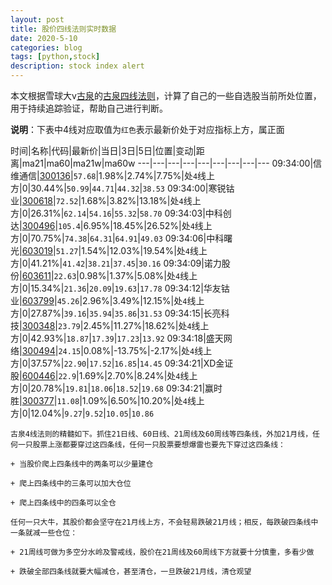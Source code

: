 ```yaml
---
layout: post
title: 股价四线法则实时数据
date: 2020-5-10
categories: blog
tags: [python,stock]
description: stock index alert
---
```



本文根据雪球大v[古泉](https://xueqiu.com/u/7148646888)的[古泉四线法则](https://xueqiu.com/7148646888/130498192)，计算了自己的一些自选股当前所处位置，用于持续追踪验证，帮助自己进行判断。

**说明**：下表中4线对应取值为`红色`表示最新价处于对应指标上方，属正面

时间|名称|代码|最新价|当日|3日|5日|位置|变动|距离|ma21|ma60|ma21w|ma60w
---|---|---|---|---|---|---|---|---
09:34:00|信维通信|[300136](https://xueqiu.com/S/SZ300136)|`57.68`|1.98%|2.74%|7.75%|处`4`线上方|0|30.44%|`50.99`|`44.71`|`44.32`|`38.53`
09:34:00|寒锐钴业|[300618](https://xueqiu.com/S/SZ300618)|`72.52`|1.68%|3.82%|13.18%|处`4`线上方|0|26.31%|`62.14`|`54.16`|`55.32`|`58.70`
09:34:03|中科创达|[300496](https://xueqiu.com/S/SZ300496)|`105.4`|6.95%|18.45%|26.52%|处`4`线上方|0|70.75%|`74.38`|`64.31`|`64.91`|`49.03`
09:34:06|中科曙光|[603019](https://xueqiu.com/S/SH603019)|`51.27`|1.54%|12.03%|19.54%|处`4`线上方|0|41.21%|`41.42`|`38.21`|`37.45`|`30.16`
09:34:09|诺力股份|[603611](https://xueqiu.com/S/SH603611)|`22.63`|0.98%|1.37%|5.08%|处`4`线上方|0|15.34%|`21.36`|`20.09`|`19.63`|`17.78`
09:34:12|华友钴业|[603799](https://xueqiu.com/S/SH603799)|`45.26`|2.96%|3.49%|12.15%|处`4`线上方|0|27.87%|`39.16`|`35.94`|`35.86`|`31.53`
09:34:15|长亮科技|[300348](https://xueqiu.com/S/SZ300348)|`23.79`|2.45%|11.27%|18.62%|处`4`线上方|0|42.93%|`18.87`|`17.39`|`17.23`|`13.92`
09:34:18|盛天网络|[300494](https://xueqiu.com/S/SZ300494)|`24.15`|0.08%|-13.75%|-2.17%|处`4`线上方|0|37.57%|`22.90`|`17.52`|`16.85`|`14.45`
09:34:21|XD金证股|[600446](https://xueqiu.com/S/SH600446)|`22.9`|1.69%|2.70%|8.24%|处`4`线上方|0|20.78%|`19.81`|`18.06`|`18.52`|`19.68`
09:34:21|赢时胜|[300377](https://xueqiu.com/S/SZ300377)|`11.08`|1.09%|6.50%|10.20%|处`4`线上方|0|12.04%|`9.27`|`9.52`|`10.05`|`10.86`

```
古泉4线法则的精髓如下。抓住21日线、60日线、21周线及60周线等四条线，外加21月线，任何一只股票上涨都要穿过这四条线，任何一只股票要想爆雷也要先下穿过这四条线：

+ 当股价爬上四条线中的两条可以少量建仓

+ 爬上四条线中的三条可以加大仓位

+ 爬上四条线中的四条可以全仓

任何一只大牛，其股价都会坚守在21月线上方，不会轻易跌破21月线；相反，每跌破四条线中一条就减一些仓位：

+ 21周线可做为多空分水岭及警戒线，股价在21周线及60周线下方就要十分慎重，多看少做

+ 跌破全部四条线就要大幅减仓，甚至清仓，一旦跌破21月线，清仓观望
```